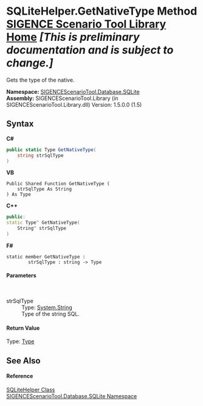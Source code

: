 # SQLiteHelper.GetNativeType Method <a href="https://github.com/ObiWanLansi/SIGENCE-Scenario-Tool">SIGENCE Scenario Tool Library Home</a> _**\[This is preliminary documentation and is subject to change.\]**_

Gets the type of the native.

**Namespace:**&nbsp;<a href="9abc4c9d-bd6b-be08-3b38-e3df74b989d8.md">SIGENCEScenarioTool.Database.SQLite</a><br />**Assembly:**&nbsp;SIGENCEScenarioTool.Library (in SIGENCEScenarioTool.Library.dll) Version: 1.5.0.0 (1.5)

## Syntax

**C#**<br />
``` C#
public static Type GetNativeType(
	string strSqlType
)
```

**VB**<br />
``` VB
Public Shared Function GetNativeType ( 
	strSqlType As String
) As Type
```

**C++**<br />
``` C++
public:
static Type^ GetNativeType(
	String^ strSqlType
)
```

**F#**<br />
``` F#
static member GetNativeType : 
        strSqlType : string -> Type 

```


#### Parameters
&nbsp;<dl><dt>strSqlType</dt><dd>Type: <a href="http://msdn2.microsoft.com/en-us/library/s1wwdcbf" target="_blank">System.String</a><br />Type of the string SQL.</dd></dl>

#### Return Value
Type: <a href="http://msdn2.microsoft.com/en-us/library/42892f65" target="_blank">Type</a><br />

## See Also


#### Reference
<a href="0786f371-53e8-a8c0-0aa8-7a377f772474.md">SQLiteHelper Class</a><br /><a href="9abc4c9d-bd6b-be08-3b38-e3df74b989d8.md">SIGENCEScenarioTool.Database.SQLite Namespace</a><br />